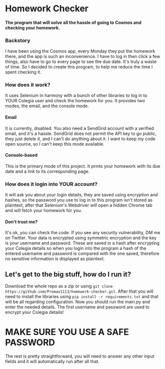 # Homework Checker
#### The program that will solve all the hassle of going to Cosmos and checking your homework.

### Backstory
I have been using the Cosmos app, every Monday they put the homework there, and the app is such an inconvenience. I have to log in then click a few things, also have to go to every page to see the due date. It's truly a waste of time. So I decided to create this program, to help me reduce the time I spent checking it.

### How does it work?
It uses Selenium in harmony with a bunch of other libraries to log in to YOUR Colegia user and check the homework for you. It provides two modes, the email, and the console mode.

#### Email
It is currently, disabled. You also need a SendGrid account with a verified email, and it's a hassle. SendGrid does not permit the API key to go public, they just delete it, and I can't do anything about it. I want to keep my code open source, so I can't keep this mode available.

#### Console-based
This is the primary mode of this project. It prints your homework with its due date and a link to its corresponding page.

### How does it login into YOUR account?
It will ask you about your login details, they are saved using encryption and hashes, so the password you use to log in to this program isn't stored as plaintext, after that Selenium's Webdriver will open a hidden Chrome tab and will fetch your homework for you.

#### Don't trust me?
It's ok, you can check the code. If you see any security vulnerability, DM me on Twitter.
Your data is encrypted using symmetric encryption and the key is your username and password. These are saved in a hash after encrypting your Colegia details so when you login into the program a hash of the entered username and password is compared with the one saved, therefore no sensitive information is displayed as plaintext.

## Let's get to the big stuff, how do I run it?
Download the whole repo as a zip or using ```git clone https://github.com/Promax1113/homework-checker.git```. After that you will need to install the libraries using ```pip install -r requirements.txt``` and that will be all regarding configuration.
Now you should run the main.py and enter the needed details. The first username and password are used to encrypt your Colegia details! 
# **MAKE SURE YOU USE A SAFE PASSWORD**
The rest is pretty straightforward, you will need to answer any other input fields and it will automatically run after all that.

